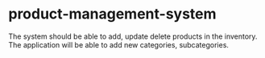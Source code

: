 # product-management-system
The system should be able to add, update delete products in the inventory. The application will be able to add new categories, subcategories.
